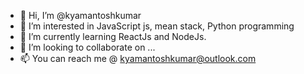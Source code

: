 - 👋 Hi, I’m @kyamantoshkumar
- 👀 I’m interested in JavaScript js, mean stack, 
      Python programming 
- 🌱 I’m currently learning ReactJs and NodeJs.
- 💞️ I’m looking to collaborate on ...
- 📫 You can reach me @
      kyamantoshkumar@outlook.com

<!---
kyamantoshkumar/kyamantoshkumar is a ✨ special ✨ repository because its `README.md` (this file) appears on your GitHub profile.
You can click the Preview link to take a look at your changes.
--->
